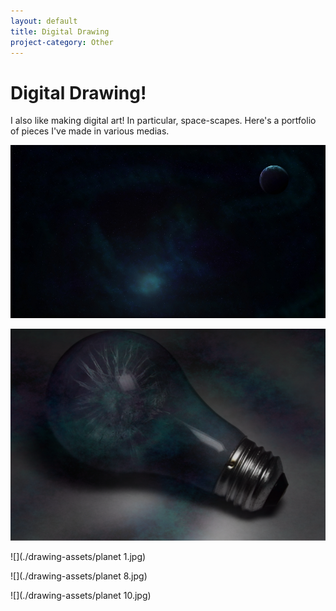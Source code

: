 ```yaml
---
layout: default
title: Digital Drawing
project-category: Other
---
```


# Digital Drawing!

I also like making digital art! In particular, space-scapes. Here's a portfolio of pieces I've made in various medias.

![](./drawing-assets/bg.jpg)

![](./drawing-assets/lightbulb_2.png)

![](./drawing-assets/planet 1.jpg)

![](./drawing-assets/planet 8.jpg)

![](./drawing-assets/planet 10.jpg)
